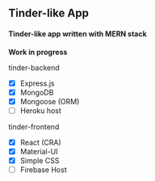 ## Tinder-like App

#### Tinder-like app written with MERN stack

**Work in progress**

tinder-backend

-   [x] Express.js
-   [x] MongoDB
-   [x] Mongoose (ORM)
-   [ ] Heroku host

tinder-frontend

-   [x] React (CRA)
-   [x] Material-UI
-   [x] Simple CSS
-   [ ] Firebase Host
